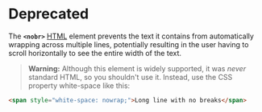 # Deprecated

The **`<nobr>`** [HTML](https://developer.mozilla.org/en-US/docs/Web/HTML) element prevents the text it contains from automatically wrapping across multiple lines, potentially resulting in the user having to scroll horizontally to see the entire width of the text.

> **Warning:** Although this element is widely supported, it was _never_ standard HTML, so you shouldn't use it. Instead, use the CSS property white-space like this:

```html
<span style="white-space: nowrap;">Long line with no breaks</span>
```
